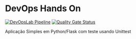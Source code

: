 # DevOps Hands On

[![DevOpsLab Pipeline](https://github.com/pedrohso90/devopslab_turma_5/actions/workflows/pipeline.yml/badge.svg?branch=main)](https://github.com/pedrohso90/devopslab_turma_5/actions/workflows/pipeline.yml)
[![Quality Gate Status](https://sonarcloud.io/api/project_badges/measure?project=pedrohso90_devopslab_turma_5&metric=alert_status)](https://sonarcloud.io/summary/new_code?id=pedrohso90_devopslab_turma_5)

Aplicação Simples em Python/Flask com teste usando Unittest
